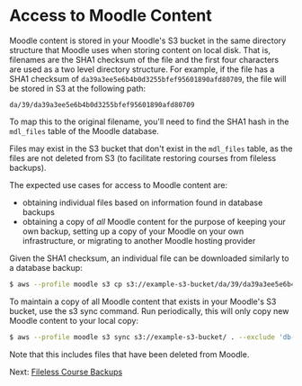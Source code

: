 # Access to Moodle Content

Moodle content is stored in your Moodle's S3 bucket in the same directory
structure that Moodle uses when storing content on local disk.  That is,
filenames are the SHA1 checksum of the file and the first four characters
are used as a two level directory structure.  For example, if the file has a
SHA1 checksum of `da39a3ee5e6b4b0d3255bfef95601890afd80709`, the file will
be stored in S3 at the following path:

```
da/39/da39a3ee5e6b4b0d3255bfef95601890afd80709
```

To map this to the original filename, you'll need to find the SHA1 hash in
the `mdl_files` table of the Moodle database.

Files may exist in the S3 bucket that don't exist in the `mdl_files` table,
as the files are not deleted from S3 (to facilitate restoring courses from
fileless backups).

The expected use cases for access to Moodle content are:

* obtaining individual files based on information found in database
  backups
* obtaining a copy of _all_ Moodle content for the purpose of keeping your
  own backup, setting up a copy of your Moodle on your own infrastructure,
  or migrating to another Moodle hosting provider

Given the SHA1 checksum, an individual file can be downloaded similarly to a
database backup:

```bash
$ aws --profile moodle s3 cp s3://example-s3-bucket/da/39/da39a3ee5e6b4b0d3255bfef95601890afd80709 .
```

To maintain a copy of all Moodle content that exists in your Moodle's S3
bucket, use the s3 sync command.  Run periodically, this will only copy new
Moodle content to your local copy:

```bash
$ aws --profile moodle s3 sync s3://example-s3-bucket/ . --exclude 'db-backups/*'
```

Note that this includes files that have been deleted from Moodle.

Next: [Fileless Course Backups](10-fileless-course-backups.md)
